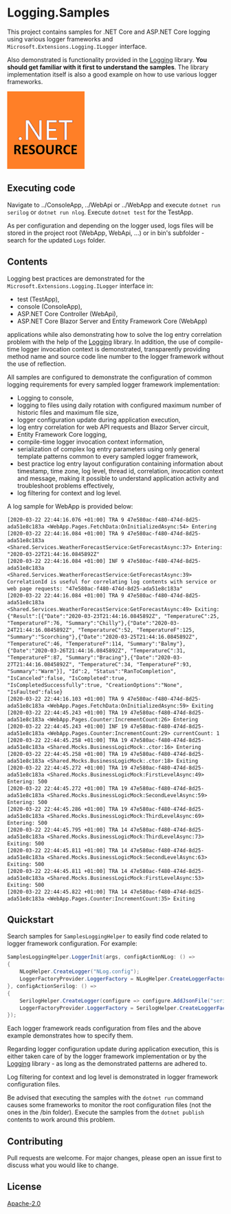 # Logging.Samples
This project contains samples for .NET Core and ASP.NET Core logging using various logger frameworks and ```Microsoft.Extensions.Logging.ILogger``` interface.

Also demonstrated is functionality provided in the [Logging](https://github.com/akovac35/Logging) library. **You should get familiar with it first to understand the samples**. The library implementation itself is also a good example on how to use various logger frameworks.

![this](Resources/.NET_Core_Logo_small.png)

## Executing code
Navigate to ../ConsoleApp, ../WebApi or ../WebApp and execute ```dotnet run serilog``` or ```dotnet run nlog```. Execute ```dotnet test``` for the TestApp.

As per configuration and depending on the logger used, logs files will be stored in the project root (WebApp, WebApi, ...) or in bin's subfolder - search for the updated `Logs` folder.

## Contents

Logging best practices are demonstrated for the ```Microsoft.Extensions.Logging.ILogger``` interface in:

* test (TestApp),
* console (ConsoleApp), 
* ASP.NET Core Controller (WebApi),
* ASP.NET Core Blazor Server and Entity Framework Core (WebApp)
 
applications while also demonstrating how to solve the log entry correlation problem with the help of the [Logging](https://github.com/akovac35/Logging) library. In addition, the use of compile-time logger invocation context is demonstrated, transparently providing method name and source code line number to the logger framework without the use of reflection.

All samples are configured to demonstrate the configuration of common logging requirements for every sampled logger framework implementation:

* Logging to console,
* logging to files using daily rotation with configured maximum number of historic files and maximum file size,
* logger configuration update during application execution,
* log entry correlation for web API requests and Blazor Server circuit,
* Entity Framework Core logging,
* compile-time logger invocation context information,
* serialization of complex log entry parameters using only general template patterns common to every sampled logger framework,
* best practice log entry layout configuration containing information about timestamp, time zone, log level, thread id, correlation, invocation context and message, making it possible to understand application activity and troubleshoot problems effectively,
* log filtering for context and log level.

A log sample for WebApp is provided below:

```
[2020-03-22 22:44:16.076 +01:00] TRA 9 47e580ac-f480-474d-8d25-ada51e8c183a <WebApp.Pages.FetchData:OnInitializedAsync:54> Entering
[2020-03-22 22:44:16.084 +01:00] TRA 9 47e580ac-f480-474d-8d25-ada51e8c183a <Shared.Services.WeatherForecastService:GetForecastAsync:37> Entering: "2020-03-22T21:44:16.0845892Z"
[2020-03-22 22:44:16.084 +01:00] INF 9 47e580ac-f480-474d-8d25-ada51e8c183a <Shared.Services.WeatherForecastService:GetForecastAsync:39> CorrelationId is useful for correlating log contents with service or web page requests: "47e580ac-f480-474d-8d25-ada51e8c183a"
[2020-03-22 22:44:16.084 +01:00] TRA 9 47e580ac-f480-474d-8d25-ada51e8c183a <Shared.Services.WeatherForecastService:GetForecastAsync:49> Exiting: {"Result":[{"Date":"2020-03-23T21:44:16.0845892Z", "TemperatureC":25, "TemperatureF":76, "Summary":"Chilly"},{"Date":"2020-03-24T21:44:16.0845892Z", "TemperatureC":52, "TemperatureF":125, "Summary":"Scorching"},{"Date":"2020-03-25T21:44:16.0845892Z", "TemperatureC":46, "TemperatureF":114, "Summary":"Balmy"},{"Date":"2020-03-26T21:44:16.0845892Z", "TemperatureC":31, "TemperatureF":87, "Summary":"Bracing"},{"Date":"2020-03-27T21:44:16.0845892Z", "TemperatureC":34, "TemperatureF":93, "Summary":"Warm"}], "Id":2, "Status":"RanToCompletion", "IsCanceled":false, "IsCompleted":true, "IsCompletedSuccessfully":true, "CreationOptions":"None", "IsFaulted":false}
[2020-03-22 22:44:16.103 +01:00] TRA 9 47e580ac-f480-474d-8d25-ada51e8c183a <WebApp.Pages.FetchData:OnInitializedAsync:59> Exiting
[2020-03-22 22:44:45.243 +01:00] TRA 19 47e580ac-f480-474d-8d25-ada51e8c183a <WebApp.Pages.Counter:IncrementCount:26> Entering
[2020-03-22 22:44:45.243 +01:00] INF 19 47e580ac-f480-474d-8d25-ada51e8c183a <WebApp.Pages.Counter:IncrementCount:29> currentCount: 1
[2020-03-22 22:44:45.258 +01:00] TRA 19 47e580ac-f480-474d-8d25-ada51e8c183a <Shared.Mocks.BusinessLogicMock:.ctor:16> Entering
[2020-03-22 22:44:45.258 +01:00] TRA 19 47e580ac-f480-474d-8d25-ada51e8c183a <Shared.Mocks.BusinessLogicMock:.ctor:18> Exiting
[2020-03-22 22:44:45.272 +01:00] TRA 19 47e580ac-f480-474d-8d25-ada51e8c183a <Shared.Mocks.BusinessLogicMock:FirstLevelAsync:49> Entering: 500
[2020-03-22 22:44:45.272 +01:00] TRA 19 47e580ac-f480-474d-8d25-ada51e8c183a <Shared.Mocks.BusinessLogicMock:SecondLevelAsync:59> Entering: 500
[2020-03-22 22:44:45.286 +01:00] TRA 19 47e580ac-f480-474d-8d25-ada51e8c183a <Shared.Mocks.BusinessLogicMock:ThirdLevelAsync:69> Entering: 500
[2020-03-22 22:44:45.795 +01:00] TRA 14 47e580ac-f480-474d-8d25-ada51e8c183a <Shared.Mocks.BusinessLogicMock:ThirdLevelAsync:73> Exiting: 500
[2020-03-22 22:44:45.811 +01:00] TRA 14 47e580ac-f480-474d-8d25-ada51e8c183a <Shared.Mocks.BusinessLogicMock:SecondLevelAsync:63> Exiting: 500
[2020-03-22 22:44:45.811 +01:00] TRA 14 47e580ac-f480-474d-8d25-ada51e8c183a <Shared.Mocks.BusinessLogicMock:FirstLevelAsync:53> Exiting: 500
[2020-03-22 22:44:45.822 +01:00] TRA 14 47e580ac-f480-474d-8d25-ada51e8c183a <WebApp.Pages.Counter:IncrementCount:35> Exiting
```

## Quickstart

Search samples for ```SamplesLoggingHelper``` to easily find code related to logger framework configuration. For example:

```cs
SamplesLoggingHelper.LoggerInit(args, configActionNLog: () =>
{
    NLogHelper.CreateLogger("NLog.config");
    LoggerFactoryProvider.LoggerFactory = NLogHelper.CreateLoggerFactory();
}, configActionSerilog: () =>
{
    SerilogHelper.CreateLogger(configure => configure.AddJsonFile("serilog.json", optional: false, reloadOnChange: true));
    LoggerFactoryProvider.LoggerFactory = SerilogHelper.CreateLoggerFactory();
});
```

Each logger framework reads configuration from files and the above example demonstrates how to specify them.

Regarding logger configuration update during application execution, this is either taken care of by the logger framework implementation or by the [Logging](https://github.com/akovac35/Logging) library - as long as the demonstrated patterns are adhered to.

Log filtering for context and log level is demonstrated in logger framework configuration files.

Be advised that executing the samples with the ```dotnet run``` command causes some frameworks to monitor the root configuration files (not the ones in the /bin folder). Execute the samples from the ```dotnet publish``` contents to work around this problem.

## Contributing
Pull requests are welcome. For major changes, please open an issue first to discuss what you would like to change.

## License
[Apache-2.0](LICENSE)

